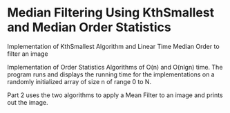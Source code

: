 # Median Filtering Using KthSmallest and Median Order Statistics
Implementation of KthSmallest Algorithm and Linear Time Median Order to filter an image

Implementation of Order Statistics Algorithms of O(n) and O(nlgn) time. The program runs and displays the running
time for the implementations on a randomly initialized array of size n of range 0 to N.

Part 2 uses the two algorithms to apply a Mean Filter to an image and prints out the image.
